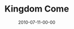 ---
layout: message
category: message
series: "Kingdom Come"
title: "Kingdom Come"
date: 2010-07-11-00-00
message_id: 628
---
